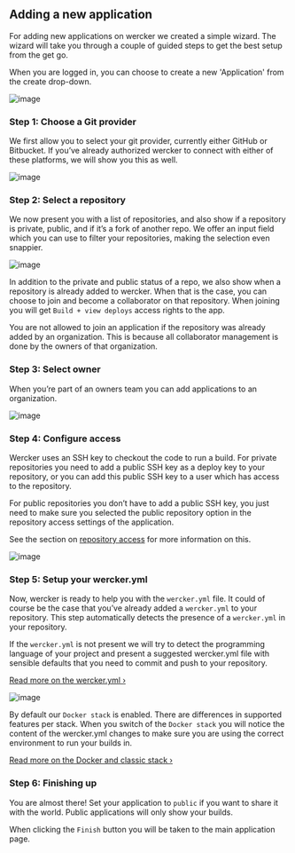 ## Adding a new application

For adding new applications on wercker we created a simple wizard.
The wizard will take you through a couple of guided steps to get the best setup
from the get go.

When you are logged in, you can choose to create a new 'Application' from the
create drop-down.

![image](/images/adding-a-new-application_1.jpg)

### Step 1: Choose a Git provider

We first allow you to select your git provider, currently either GitHub or Bitbucket.
If you’ve already authorized wercker to connect with either of these platforms,
we will show you this as well.

![image](/images/adding-a-new-application_2.jpg)

### Step 2: Select a repository

We now present you with a list of repositories, and also show if a repository is
private, public, and if it’s a fork of another repo. We offer an input field
which you can use to filter your repositories, making the selection even snappier.

![image](/images/adding-a-new-application_3.jpg)

In addition to the private and public status of a repo, we also show when a
repository is already added to wercker. When that is the case, you can choose to
join and become a collaborator on that repository. When joining you will get
`Build + view deploys` access rights to the app.

You are not allowed to join an application if the repository was already added
by an organization. This is because all collaborator management is done by the
owners of that organization.

### Step 3: Select owner

When you’re part of an owners team you can add applications to an organization.

![image](/images/adding-a-new-application_4.jpg)

### Step 4: Configure access

Wercker uses an SSH key to checkout the code to run a build. For private repositories
you need to add a public SSH key as a deploy key to your repository, or you can
add this public SSH key to a user which has access to the repository.

For public repositories you don’t have to add a public SSH key, you just need to make sure
you selected the public repository option in the repository access settings of
the application.

See the section on [repository access](/docs/web-interface/repository-access.html)
for more information on this.

![image](/images/adding-a-new-application_5.jpg)

### Step 5: Setup your wercker.yml

Now, wercker is ready to help you with the `wercker.yml` file. It could of course
be the case that you’ve already added a `wercker.yml` to your repository.
This step automatically detects the presence of a `wercker.yml` in your repository.

If the `wercker.yml` is not present we will try to detect the programming language
of your project and present a suggested wercker.yml file with sensible defaults
that you need to commit and push to your repository.

[Read more on the wercker.yml &rsaquo;](/docs/wercker-yml/index.html)

![image](/images/adding-a-new-application_6.jpg)

By default our `Docker stack` is enabled. There are differences in supported
features per stack. When you switch of the `Docker stack` you will notice the
content of the wercker.yml changes to make sure you are using the correct
environment to run your builds in.

[Read more on the Docker and classic stack &rsaquo;](/docs/pipelines/stacks.html)

### Step 6: Finishing up

You are almost there! Set your application to `public` if you want to share it
with the world. Public applications will only show your builds.

When clicking the `Finish` button you will be taken to the main application page.
